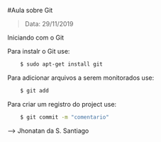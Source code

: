 #Aula sobre Git
> Data: 29/11/2019

Iniciando com o Git

Para instalr o Git use:

````bash
	$ sudo apt-get install git
````

Para adicionar arquivos a serem monitorados use:

````bash
	$ git add
````

Para criar um registro do project use:

````bash
	$ git commit -m "comentario"
````

--> Jhonatan da S. Santiago
